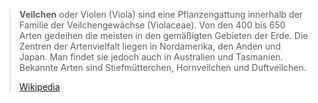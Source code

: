 > **Veilchen** oder Violen (Viola) sind eine Pflanzengattung innerhalb der Familie der Veilchengewächse (Violaceae). Von den 400 bis 650 Arten gedeihen die meisten in den gemäßigten Gebieten der Erde. Die Zentren der Artenvielfalt liegen in Nordamerika, den Anden und Japan. Man findet sie jedoch auch in Australien und Tasmanien. Bekannte Arten sind Stiefmütterchen, Hornveilchen und Duftveilchen.
>
> [Wikipedia](https://de.wikipedia.org/wiki/Veilchen)